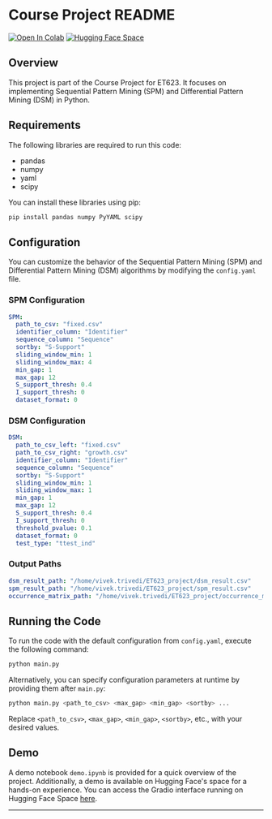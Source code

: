 # Course Project README
[![Open In Colab](https://colab.research.google.com/assets/colab-badge.svg)](https://colab.research.google.com/github/vivekkumartri/SPM-and-DSM/blob/main/demo.ipynb)
[![Hugging Face Space](https://img.shields.io/badge/Hugging%20Face-Space-blue)](https://huggingface.co/spaces/vivek9/ET_623_Project)

## Overview

This project is part of the Course Project for ET623. It focuses on implementing Sequential Pattern Mining (SPM) and Differential Pattern Mining (DSM) in Python.

## Requirements

The following libraries are required to run this code:
- pandas
- numpy
- yaml
- scipy

You can install these libraries using pip:
```bash
pip install pandas numpy PyYAML scipy
```

## Configuration

You can customize the behavior of the Sequential Pattern Mining (SPM) and Differential Pattern Mining (DSM) algorithms by modifying the `config.yaml` file.

### SPM Configuration

```yaml
SPM:
  path_to_csv: "fixed.csv"
  identifier_column: "Identifier"
  sequence_column: "Sequence"
  sortby: "S-Support"
  sliding_window_min: 1
  sliding_window_max: 4
  min_gap: 1
  max_gap: 12
  S_support_thresh: 0.4
  I_support_thresh: 0
  dataset_format: 0
```
### DSM Configuration

```yaml
DSM:
  path_to_csv_left: "fixed.csv"
  path_to_csv_right: "growth.csv"
  identifier_column: "Identifier"
  sequence_column: "Sequence"
  sortby: "S-Support"
  sliding_window_min: 1
  sliding_window_max: 1
  min_gap: 1
  max_gap: 12
  S_support_thresh: 0.4
  I_support_thresh: 0
  threshold_pvalue: 0.1
  dataset_format: 0
  test_type: "ttest_ind"
```

### Output Paths

```yaml
dsm_result_path: "/home/vivek.trivedi/ET623_project/dsm_result.csv"
spm_result_path: "/home/vivek.trivedi/ET623_project/spm_result.csv"
occurrence_matrix_path: "/home/vivek.trivedi/ET623_project/occurrence_matrix.csv"
```

## Running the Code

To run the code with the default configuration from `config.yaml`, execute the following command:

```bash
python main.py
```

Alternatively, you can specify configuration parameters at runtime by providing them after `main.py`:

```bash
python main.py <path_to_csv> <max_gap> <min_gap> <sortby> ...
```

Replace `<path_to_csv>`, `<max_gap>`, `<min_gap>`, `<sortby>`, etc., with your desired values.

## Demo

A demo notebook `demo.ipynb` is provided for a quick overview of the project. Additionally, a demo is available on Hugging Face's space for a hands-on experience. You can access the Gradio interface running on Hugging Face Space [here](https://huggingface.co/spaces/vivek9/ET_623_Project).

---

